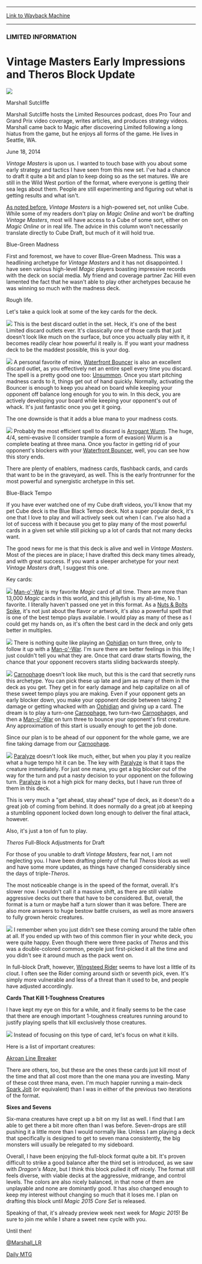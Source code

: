 
---
[Link to Wayback Machine](https://web.archive.org/web/20140622011235/http://magic.wizards.com/en/articles/archive/vintage-masters-early-impressions-and-theros-block-update-2014-06-18)

[_metadata_:description]:- "Experimenting with Vintage Masters, figuring out what is getting results and what isn't. Plus, revisiting Theros block."
[_metadata_:generator]:- "Drupal 7 (http://drupal.org)"
[_metadata_:node]:- "227231"
[_metadata_:publish_date]:- "2014-06-18"
[_metadata_:source]:- "div-main"
[_metadata_:title]:- "Vintage Masters Early Impressions and Theros Block Update"
[_metadata_:wayback_capture_timestamp]:- "2014-06-22 01:12:35"
[_metadata_:wayback_raw_url]:- "https://web.archive.org/web/20140622011235id_/http://magic.wizards.com/en/articles/archive/vintage-masters-early-impressions-and-theros-block-update-2014-06-18"
[_metadata_:wayback_url]:- "http://magic.wizards.com/en/articles/archive/vintage-masters-early-impressions-and-theros-block-update-2014-06-18"
---





### LIMITED INFORMATION


Vintage Masters Early Impressions and Theros Block Update
=========================================================



![](https://media.magic.wizards.com/styles/auth_small/public/images/person/authorpic_marshallsutcliffe_0.jpg)

Marshall Sutcliffe

Marshall Sutcliffe hosts the Limited Resources podcast, does Pro Tour and Grand Prix video coverage, writes articles, and produces strategy videos. Marshall came back to Magic after discovering Limited following a long hiatus from the game, but he enjoys all forms of the game. He lives in Seattle, WA.


June 18, 2014
 







*Vintage Masters* is upon us. I wanted to touch base with you about some early strategy and tactics I have seen from this new set. I've had a chance to draft it quite a bit and plan to keep doing so as the set matures. We are still in the Wild West portion of the format, where everyone is getting their sea legs about them. People are still experimenting and figuring out what is getting results and what isn't.


[As noted before](http://www.wizards.com/Magic/magazine/Article.aspx?x=mtg/daily/li/299), *Vintage Masters* is a high-powered set, not unlike Cube. While some of my readers don't play on *Magic Online* and won't be drafting *Vintage Masters*, most will have access to a Cube of some sort, either on *Magic Online* or in real life. The advice in this column won't necessarily translate directly to Cube Draft, but much of it will hold true.


Blue-Green Madness


First and foremost, we have to cover Blue-Green Madness. This was a headlining archetype for *Vintage Masters* and it has not disappointed. I have seen various high-level *Magic* players boasting impressive records with the deck on social media. My friend and coverage partner Zac Hill even lamented the fact that he wasn't able to play other archetypes because he was winning so much with the madness deck.


Rough life.


Let's take a quick look at some of the key cards for the deck.


[![](http://gatherer.wizards.com/Handlers/Image.ashx?type=card&name=Wild+Mongrel)](http://gatherer.wizards.com/Pages/Card/Details.aspx?name=Wild+Mongrel)
This is the best discard outlet in the set. Heck, it's one of the best Limited discard outlets ever. It's classically one of those cards that just doesn't look like much on the surface, but once you actually play with it, it becomes readily clear how powerful it really is. If you want your madness deck to be the maddest possible, this is your dog.


[![](http://gatherer.wizards.com/Handlers/Image.ashx?type=card&name=Waterfront+Bouncer)](http://gatherer.wizards.com/Pages/Card/Details.aspx?name=Waterfront+Bouncer)
A personal favorite of mine, [Waterfront Bouncer](http://gatherer.wizards.com/Pages/Card/Details.aspx?name=Waterfront+Bouncer) is also an excellent discard outlet, as you effectively net an entire spell every time you discard. The spell is a pretty good one too: [Unsummon](http://gatherer.wizards.com/Pages/Card/Details.aspx?name=Unsummon). Once you start pitching madness cards to it, things get out of hand quickly. Normally, activating the Bouncer is enough to keep you ahead on board while keeping your opponent off balance long enough for you to win. In this deck, you are actively developing your board while keeping your opponent's out of whack. It's just fantastic once you get it going.


The one downside is that it adds a blue mana to your madness costs.


[![](http://gatherer.wizards.com/Handlers/Image.ashx?type=card&name=Arrogant+Wurm)](http://gatherer.wizards.com/Pages/Card/Details.aspx?name=Arrogant+Wurm)
Probably the most efficient spell to discard is [Arrogant Wurm](http://gatherer.wizards.com/Pages/Card/Details.aspx?name=Arrogant+Wurm). The huge, 4/4, semi-evasive (I consider trample a form of evasion) Wurm is a complete beating at three mana. Once you factor in getting rid of your opponent's blockers with your [Waterfront Bouncer](http://gatherer.wizards.com/Pages/Card/Details.aspx?name=Waterfront+Bouncer), well, you can see how this story ends.


There are plenty of enablers, madness cards, flashback cards, and cards that want to be in the graveyard, as well. This is the early frontrunner for the most powerful and synergistic archetype in this set.


Blue-Black Tempo


If you have ever watched one of my Cube draft videos, you'll know that my pet Cube deck is the Blue Black Tempo deck. Not a super popular deck, it's one that I love to play and will actively seek out when I can. I've also had a lot of success with it because you get to play many of the most powerful cards in a given set while still picking up a lot of cards that not many decks want.


The good news for me is that this deck is alive and well in *Vintage Masters*. Most of the pieces are in place; I have drafted this deck many times already, and with great success. If you want a sleeper archetype for your next *Vintage Masters* draft, I suggest this one.


Key cards:


[![](http://gatherer.wizards.com/Handlers/Image.ashx?type=card&name=Man-o%27-War)](http://gatherer.wizards.com/Pages/Card/Details.aspx?name=Man-o%27-War)
[Man-o'-War](http://gatherer.wizards.com/Pages/Card/Details.aspx?name=Man-o%27-War) is my favorite *Magic* card of all time. There are more than 13,000 *Magic* cards in this world, and this jellyfish is my all-time, No. 1 favorite. I literally haven't passed one yet in this format. As a [Nuts & Bolts Spike](http://www.wizards.com/Magic/Magazine/Article.aspx?x=mtgcom/daily/mr220b), it's not just about the flavor or artwork, it's also a powerful spell that is one of the best tempo plays available. I would play as many of these as I could get my hands on, as it's often the best card in the deck and only gets better in multiples.


[![](http://gatherer.wizards.com/Handlers/Image.ashx?type=card&name=Ophidian)](http://gatherer.wizards.com/Pages/Card/Details.aspx?name=Ophidian)
There is nothing quite like playing an [Ophidian](http://gatherer.wizards.com/Pages/Card/Details.aspx?name=Ophidian) on turn three, only to follow it up with a [Man-o'-War](http://gatherer.wizards.com/Pages/Card/Details.aspx?name=Man-o%27-War). I'm sure there are better feelings in this life; I just couldn't tell you what they are. Once that card draw starts flowing, the chance that your opponent recovers starts sliding backwards steeply.


[![](http://gatherer.wizards.com/Handlers/Image.ashx?type=card&name=Carnophage)](http://gatherer.wizards.com/Pages/Card/Details.aspx?name=Carnophage)
[Carnophage](http://gatherer.wizards.com/Pages/Card/Details.aspx?name=Carnophage) doesn't look like much, but this is the card that secretly runs this archetype. You can pick these up late and jam as many of them in the deck as you get. They get in for early damage and help capitalize on all of these sweet tempo plays you are making. Even if your opponent gets an early blocker down, you make your opponent decide between taking 2 damage or getting whacked with an [Ophidian](http://gatherer.wizards.com/Pages/Card/Details.aspx?name=Ophidian) and giving up a card. The dream is to play a turn-one [Carnophage](http://gatherer.wizards.com/Pages/Card/Details.aspx?name=Carnophage), two turn-two [Carnophage](http://gatherer.wizards.com/Pages/Card/Details.aspx?name=Carnophage)s, and then a [Man-o'-War](http://gatherer.wizards.com/Pages/Card/Details.aspx?name=Man-o%27-War) on turn three to bounce your opponent's first creature. Any approximation of this start is usually enough to get the job done.


Since our plan is to be ahead of our opponent for the whole game, we are fine taking damage from our [Carnophage](http://gatherer.wizards.com/Pages/Card/Details.aspx?name=Carnophage).


[![](http://gatherer.wizards.com/Handlers/Image.ashx?type=card&name=Paralyze)](http://gatherer.wizards.com/Pages/Card/Details.aspx?name=Paralyze)
[Paralyze](http://gatherer.wizards.com/Pages/Card/Details.aspx?name=Paralyze) doesn't look like much, either, but when you play it you realize what a huge tempo hit it can be. The key with [Paralyze](http://gatherer.wizards.com/Pages/Card/Details.aspx?name=Paralyze) is that it taps the creature immediately. For just one mana, you get a big blocker out of the way for the turn and put a nasty decision to your opponent on the following turn. [Paralyze](http://gatherer.wizards.com/Pages/Card/Details.aspx?name=Paralyze) is not a high pick for many decks, but I have run three of them in this deck.


This is very much a "get ahead, stay ahead" type of deck, as it doesn't do a great job of coming from behind. It does normally do a great job at keeping a stumbling opponent locked down long enough to deliver the final attack, however.


Also, it's just a ton of fun to play.


*Theros* Full-Block Adjustments for Draft


For those of you unable to draft *Vintage Masters*, fear not, I am not neglecting you. I have been drafting plenty of the full *Theros* block as well and have some more updates, as things have changed considerably since the days of triple-*Theros*.


The most noticeable change is in the speed of the format, overall. It's slower now. I wouldn't call it a massive shift, as there are still viable aggressive decks out there that have to be considered. But, overall, the format is a turn or maybe half a turn slower than it was before. There are also more answers to huge bestow battle cruisers, as well as more answers to fully grown heroic creatures.


[![](http://gatherer.wizards.com/Handlers/Image.ashx?type=card&name=Wingsteed+Rider)](http://gatherer.wizards.com/Pages/Card/Details.aspx?name=Wingsteed+Rider)
I remember when you just didn't see these coming around the table often at all. If you ended up with two of this common flier in your white deck, you were quite happy. Even though there were three packs of *Theros* and this was a double-colored common, people just first-picked it all the time and you didn't see it around much as the pack went on.


In full-block Draft, however, [Wingsteed Rider](http://gatherer.wizards.com/Pages/Card/Details.aspx?name=Wingsteed+Rider) seems to have lost a little of its clout. I often see the Rider coming around sixth or seventh pick, even. It's simply more vulnerable and less of a threat than it used to be, and people have adjusted accordingly.


**Cards That Kill 1-Toughness Creatures**


I have kept my eye on this for a while, and it finally seems to be the case that there are enough important 1-toughness creatures running around to justify playing spells that kill exclusively those creatures.


![](https://media.wizards.com/images/magic/daily/li/2014/li_wk24_3cards.jpg)
Instead of focusing on this type of card, let's focus on what it kills.


Here is a list of important creatures:


[Akroan Line Breaker](http://gatherer.wizards.com/Pages/Card/Details.aspx?name=Akroan+Line+Breaker)  



There are others, too, but these are the ones these cards just kill most of the time and that all cost more than the one mana you are investing. Many of these cost three mana, even. I'm much happier running a main-deck [Spark Jolt](http://gatherer.wizards.com/Pages/Card/Details.aspx?name=Spark+Jolt) (or equivalent) than I was in either of the previous two iterations of the format.


**Sixes and Sevens**


Six-mana creatures have crept up a bit on my list as well. I find that I am able to get there a bit more often than I was before. Seven-drops are still pushing it a little more than I would normally like. Unless I am playing a deck that specifically is designed to get to seven mana consistently, the big monsters will usually be relegated to my sideboard.


Overall, I have been enjoying the full-block format quite a bit. It's proven difficult to strike a good balance after the third set is introduced, as we saw with *Dragon's Maze*, but I think this block pulled it off nicely. The format still feels diverse, with viable decks at the aggressive, midrange, and control levels. The colors are also nicely balanced, in that none of them are unplayable and none are dominantly good. It has also changed enough to keep my interest without changing so much that it loses me. I plan on drafting this block until *Magic 2015 Core Set* is released.


Speaking of that, it's already preview week next week for *Magic 2015*! Be sure to join me while I share a sweet new cycle with you.


Until then!


[@Marshall\_LR](https://twitter.com/@Marshall_LR)


[Daily MTG](/en/tags/daily-mtg)





 
 


  







